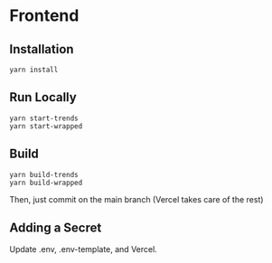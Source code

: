 # Frontend

## Installation

```
yarn install
```

## Run Locally

```
yarn start-trends
yarn start-wrapped
```

## Build

```
yarn build-trends
yarn build-wrapped
```

Then, just commit on the main branch (Vercel takes care of the rest)

## Adding a Secret

Update .env, .env-template, and Vercel.
